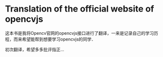 # Translation of the official website of opencvjs

这本书是我将Opencv官网的opencvjs接口进行了翻译，一来是记录自己的学习历程，而来希望能帮到想要学习opencvjs的同学．

初次翻译，希望多多批评指正...

